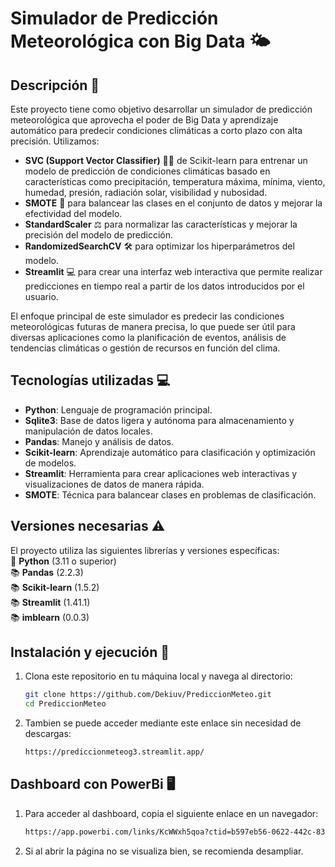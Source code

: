 # Simulador de Predicción Meteorológica con Big Data 🌤️

## Descripción 📝
Este proyecto tiene como objetivo desarrollar un simulador de predicción meteorológica que aprovecha el poder de Big Data y aprendizaje automático para predecir condiciones climáticas a corto plazo con alta precisión. Utilizamos:  
- **SVC (Support Vector Classifier)** 🧑‍💻 de Scikit-learn para entrenar un modelo de predicción de condiciones climáticas basado en características como precipitación, temperatura máxima, mínima, viento, humedad, presión, radiación solar, visibilidad y nubosidad.
- **SMOTE** 🔄 para balancear las clases en el conjunto de datos y mejorar la efectividad del modelo.
- **StandardScaler** ⚖️ para normalizar las características y mejorar la precisión del modelo de predicción.
- **RandomizedSearchCV** 🛠️ para optimizar los hiperparámetros del modelo.
- **Streamlit** 💻 para crear una interfaz web interactiva que permite realizar predicciones en tiempo real a partir de los datos introducidos por el usuario.

El enfoque principal de este simulador es predecir las condiciones meteorológicas futuras de manera precisa, lo que puede ser útil para diversas aplicaciones como la planificación de eventos, análisis de tendencias climáticas o gestión de recursos en función del clima.

## Tecnologías utilizadas 💻

- **Python**: Lenguaje de programación principal.
- **Sqlite3**: Base de datos ligera y autónoma para almacenamiento y manipulación de datos locales.
- **Pandas**: Manejo y análisis de datos.
- **Scikit-learn**: Aprendizaje automático para clasificación y optimización de modelos.
- **Streamlit**: Herramienta para crear aplicaciones web interactivas y visualizaciones de datos de manera rápida.
- **SMOTE**: Técnica para balancear clases en problemas de clasificación.
  
## Versiones necesarias ⚠️
El proyecto utiliza las siguientes librerías y versiones específicas:  
🐍 **Python** (3.11 o superior)    
📚 **Pandas** (2.2.3)  
📚 **Scikit-learn** (1.5.2)  
📚 **Streamlit** (1.41.1)  
📚 **imblearn** (0.0.3)

## Instalación y ejecución 🚀

1. Clona este repositorio en tu máquina local y navega al directorio:

   ```bash
   git clone https://github.com/Dekiuv/PrediccionMeteo.git
   cd PrediccionMeteo

2. Tambien se puede acceder mediante este enlace sin necesidad de descargas:
   ```bash
   https://prediccionmeteog3.streamlit.app/

## Dashboard con PowerBi 🖥️

1. Para acceder al dashboard, copia el siguiente enlace en un navegador:

   ```bash
   https://app.powerbi.com/links/KcWWxh5qoa?ctid=b597eb56-0622-442c-833d-8daf3dcaf56d&pbi_source=linkShare

2. Si al abrir la página no se visualiza bien, se recomienda desampliar.
